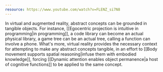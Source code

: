 ```yaml
---
resource: https://www.youtube.com/watch?v=FLENZ_si7N8
---
```


In virtual and augmented reality, abstract concepts can be grounded in tangible objects. For instance, [[Egocentric projection is intuitive in programming|in programming]], a code library can become an actual physical library, a game tree can be an actual tree, calling a function can involve a phone. What's more, virtual reality provides the necessary context for attempting to make any abstract concepts tangible, in an effort to [[Body movement supports spatial reasoning|infuse them with embodied knowledge]], forcing [[Dynamic attention enables object permanence|a host of cognitive functions]] to be applied to the same concept.